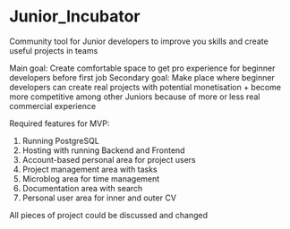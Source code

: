 # Junior_Incubator
Community tool for Junior developers to improve you skills and create useful projects in teams

Main goal: Create comfortable space to get pro experience for beginner developers before first job
Secondary goal: Make place where beginner developers can create real projects with potential monetisation + become more
        competitive among other Juniors because of more or less real commercial experience

Required features for MVP:
1. Running PostgreSQL
2. Hosting with running Backend and Frontend
3. Account-based personal area for project users
4. Project management area with tasks
5. Microblog area for time management
6. Documentation area with search
7. Personal user area for inner and outer CV

All pieces of project could be discussed and changed